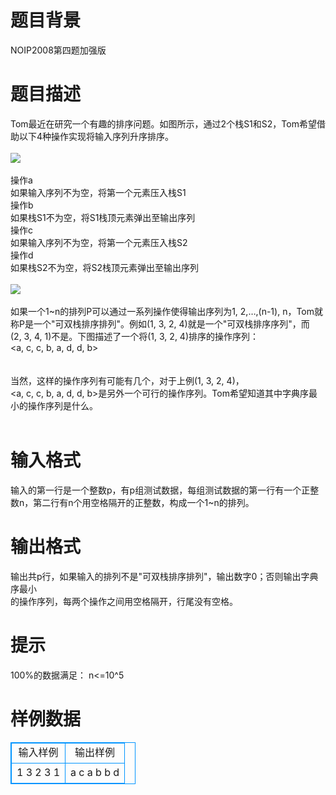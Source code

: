# 

 
 # 题目背景 
NOIP2008第四题加强版<BR> 

 
 # 题目描述 
Tom最近在研究一个有趣的排序问题。如图所示，通过2个栈S1和S2，Tom希望借助以下4种操作实现将输入序列升序排序。<BR><BR><img src="/source/joyoi/tyvj-1535/img/aHR0cDovL3d3dy5qb3lvaS5jbi9wcm9ibGVtL3R5dmotMTUzNS9odHRwOi8vd3d3LnR5dmouY246ODA4MC9Qcm9ibGVtSW1nLzExMjEtMS5naWY=.gif" border=0 align=middle><BR><BR>操作a<BR>如果输入序列不为空，将第一个元素压入栈S1<BR>操作b<BR>如果栈S1不为空，将S1栈顶元素弹出至输出序列<BR>操作c<BR>如果输入序列不为空，将第一个元素压入栈S2<BR>操作d<BR>如果栈S2不为空，将S2栈顶元素弹出至输出序列<BR><BR><img src="/source/joyoi/tyvj-1535/img/aHR0cDovL3d3dy5qb3lvaS5jbi9wcm9ibGVtL3R5dmotMTUzNS9odHRwOi8vd3d3LnR5dmouY246ODA4MC9Qcm9ibGVtSW1nLzExMjEtMi5naWY=.gif" border=0 align=middle><BR><BR>如果一个1~n的排列P可以通过一系列操作使得输出序列为1,&nbsp;2,…,(n-1),&nbsp;n，Tom就称P是一个"可双栈排序排列"。例如(1,&nbsp;3,&nbsp;2,&nbsp;4)就是一个"可双栈排序序列"，而(2,&nbsp;3,&nbsp;4,&nbsp;1)不是。下图描述了一个将(1,&nbsp;3,&nbsp;2,&nbsp;4)排序的操作序列：&lt;a,&nbsp;c,&nbsp;c,&nbsp;b,&nbsp;a,&nbsp;d,&nbsp;d,&nbsp;b&gt;<BR><BR><BR>当然，这样的操作序列有可能有几个，对于上例(1,&nbsp;3,&nbsp;2,&nbsp;4)，&lt;a,&nbsp;c,&nbsp;c,&nbsp;b,&nbsp;a,&nbsp;d,&nbsp;d,&nbsp;b&gt;是另外一个可行的操作序列。Tom希望知道其中字典序最小的操作序列是什么。<BR><BR> 

 
 # 输入格式 
输入的第一行是一个整数p，有p组测试数据，每组测试数据的第一行有一个正整数n，第二行有n个用空格隔开的正整数，构成一个1~n的排列。<BR> 

 
 # 输出格式 
输出共p行，如果输入的排列不是"可双栈排序排列"，输出数字0；否则输出字典序最小<BR>的操作序列，每两个操作之间用空格隔开，行尾没有空格。<BR> 

 
 # 提示 
100%的数据满足：&nbsp;n&lt;=10^5<BR> 
# 样例数据
<style>
        table,table tr th, table tr td { border:1px solid #0094ff; }
        table { width: 200px; min-height: 25px; line-height: 25px; text-align: center; border-collapse: collapse;}   
    </style>
<table>
	<tr>
		<td>输入样例</td>
		<td>输出样例</td>
	</tr>
<tr><td>1
3
2 3 1

</td><td>a c a b b d</td></tr></table>
